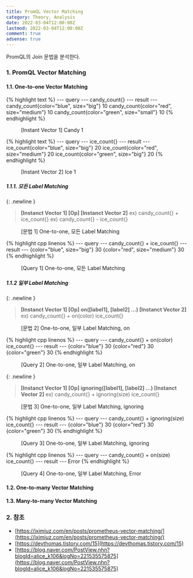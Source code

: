 ```yaml
---
title: PromQL Vector Matching
category: Theory, Analysis
date: 2022-03-04T12:00:00Z
lastmod: 2022-03-04T12:00:00Z
comment: true
adsense: true
---
```


PromQL의 Join 문법을 분석한다.

### 1. PromQL Vector Matching

#### 1.1. One-to-one Vector Matching

{% highlight text %}
--- query ---
candy_count{}
--- result ---
candy_count{color="blue", size="big"} 10
candy_count{color="red", size="medium"} 10
candy_count{color="green", size="small"} 10
{% endhighlight %}
<figure>
<figcaption class="caption">[Instant Vector 1] Candy 1</figcaption>
</figure>

{% highlight text %}
--- query --- 
ice_count{}
--- result ---
ice_count{color="blue", size="big"} 20
ice_count{color="red", size="medium"} 20
ice_count{color="green", size="big"} 20
{% endhighlight %}
<figure>
<figcaption class="caption">[Instant Vector 2] Ice 1</figcaption>
</figure>

##### 1.1.1. 모든 Label Matching

{: .newline }
> **[Instanct Vector 1] [Op] [Instanct Vector 2]**
> ex) candy_count{} + ice_count{}
> ex) candy_count{} - ice_count{}
<figure>
<figcaption class="caption">[문법 1] One-to-one, 모든 Label Matching</figcaption>
</figure>

{% highlight cpp linenos %}
--- query --- 
candy_count{} + ice_count{}
--- result ---
{color="blue", size="big"} 30
{color="red", size="medium"} 30
{% endhighlight %}
<figure>
<figcaption class="caption">[Query 1] One-to-one, 모든 Label Matching</figcaption>
</figure>

##### 1.1.2 일부 Label Matching

{: .newline }
> **[Instanct Vector 1] [Op] on([label1], [label2] ...) [Instanct Vector 2]**
> ex) candy_count{} + on(color) ice_count{}
<figure>
<figcaption class="caption">[문법 2] One-to-one, 일부 Label Matching, on</figcaption>
</figure>

{% highlight cpp linenos %}
--- query --- 
candy_count{} + on(color) ice_count{}
--- result ---
{color="blue"} 30
{color="red"} 30
{color="green"} 30
{% endhighlight %}
<figure>
<figcaption class="caption">[Query 2] One-to-one, 일부 Label Matching, on</figcaption>
</figure>

{: .newline }
> **[Instanct Vector 1] [Op] ignoring([label1], [label2] ...) [Instanct Vector 2]**
> ex) candy_count{} + ignoring(size) ice_count{}
<figure>
<figcaption class="caption">[문법 3] One-to-one, 일부 Label Matching, ignoring</figcaption>
</figure>

{% highlight cpp linenos %}
--- query --- 
candy_count{} + ignoring(size) ice_count{}
--- result ---
{color="blue"} 30
{color="red"} 30
{color="green"} 30
{% endhighlight %}
<figure>
<figcaption class="caption">[Query 3] One-to-one, 일부 Label Matching, ignoring</figcaption>
</figure>

{% highlight cpp linenos %}
--- query --- 
candy_count{} + on(size) ice_count{}
--- result ---
Error
{% endhighlight %}
<figure>
<figcaption class="caption">[Query 4] One-to-one, 일부 Label Matching, Error</figcaption>
</figure>

#### 1.2. One-to-many Vector Matching

#### 1.3. Many-to-many Vector Matching

### 2. 참조

* [https://iximiuz.com/en/posts/prometheus-vector-matching/](https://iximiuz.com/en/posts/prometheus-vector-matching/)
* [https://devthomas.tistory.com/15](https://devthomas.tistory.com/15)
* [https://blog.naver.com/PostView.nhn?blogId=alice_k106&logNo=221535575875](https://blog.naver.com/PostView.nhn?blogId=alice_k106&logNo=221535575875)